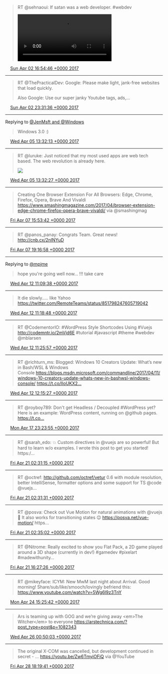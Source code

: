 > RT @sehnaoui: If satan was a web developer.
> #webdev
>
> <video controls><source src="/media/848579469640159233-iBr3IgAkkU6LVrqN.mp4">Your browser does not support the video tag.</video>

<img src="/media/tweet.ico" width="12" /> [Sun Apr 02 16:54:46 +0000 2017](https://twitter.com/eduplessis/status/848579469640159233)

----

> RT @ThePracticalDev: Google: Please make light, jank-free websites that load quickly.
>
> Also Google: Use our super janky Youtube tags, ads,…

<img src="/media/tweet.ico" width="12" /> [Sun Apr 02 23:31:36 +0000 2017](https://twitter.com/eduplessis/status/848679337352146945)

----

Replying to [@JenMsft and @Windows](https://twitter.com/JenMsft/status/849375085190422530)

> Windows 3.0  :)

<img src="/media/tweet.ico" width="12" /> [Wed Apr 05 13:32:13 +0000 2017](https://twitter.com/eduplessis/status/849615662578368513)

----

> RT @luruke: Just noticed that my most used apps are web tech based. The web revolution is already here.
>
> ![](/media/849615721642545153-C8onD3YWsAEi-Mg.jpg)

<img src="/media/tweet.ico" width="12" /> [Wed Apr 05 13:32:27 +0000 2017](https://twitter.com/eduplessis/status/849615721642545153)

----

> Creating One Browser Extension For All Browsers: Edge, Chrome, Firefox, Opera, Brave And Vivaldi https://www.smashingmagazine.com/2017/04/browser-extension-edge-chrome-firefox-opera-brave-vivaldi/ via @smashingmag

<img src="/media/tweet.ico" width="12" /> [Fri Apr 07 15:53:42 +0000 2017](https://twitter.com/eduplessis/status/850376041818447872)

----

> RT @panos_panay: Congrats Team. Great news! http://cnb.cx/2nINYuD

<img src="/media/tweet.ico" width="12" /> [Fri Apr 07 19:16:58 +0000 2017](https://twitter.com/eduplessis/status/850427195659038720)

----

Replying to [@mpjme](https://twitter.com/mpjme/status/851340500099616768)

> hope you're going well now... !!!   take care

<img src="/media/tweet.ico" width="12" /> [Wed Apr 12 11:09:38 +0000 2017](https://twitter.com/eduplessis/status/852116495094206464)

----

> It die slowly.....  like Yahoo https://twitter.com/RemoteTeams/status/851798247605719042

<img src="/media/tweet.ico" width="12" /> [Wed Apr 12 11:18:48 +0000 2017](https://twitter.com/eduplessis/status/852118801214844929)

----

> RT @CodementorIO: #WordPress Style Shortcodes Using #Vuejs  http://codemntr.io/2mVjd6E #tutorial #javascript #theme #webdev @mblarsen

<img src="/media/tweet.ico" width="12" /> [Wed Apr 12 11:25:57 +0000 2017](https://twitter.com/eduplessis/status/852120599040339968)

----

> RT @richturn_ms: Blogged: Windows 10 Creators Update: What’s new in Bash/WSL &amp; Windows Console https://blogs.msdn.microsoft.com/commandline/2017/04/11/windows-10-creators-update-whats-new-in-bashwsl-windows-console/ https://t.co/IloUKX2…

<img src="/media/tweet.ico" width="12" /> [Wed Apr 12 12:15:27 +0000 2017](https://twitter.com/eduplessis/status/852133058128039936)

----

> RT @royboy789: Don't get Headless / Decoupled #WordPress yet? Here is an example:
> WordPress content, running on @github pages.
> https://t.co…

<img src="/media/tweet.ico" width="12" /> [Mon Apr 17 23:23:55 +0000 2017](https://twitter.com/eduplessis/status/854113224094035969)

----

> RT @sarah_edo: 💥 Custom directives in @vuejs are so powerful! But hard to learn w/o examples. I wrote this post to get you started! https:/…

<img src="/media/tweet.ico" width="12" /> [Fri Apr 21 02:31:15 +0000 2017](https://twitter.com/eduplessis/status/855247531806273537)

----

> RT @octref: http://github.com/octref/vetur 0.6 with module resolution, better IntelliSense, formatter options and some support for TS @code @vuejs…

<img src="/media/tweet.ico" width="12" /> [Fri Apr 21 02:31:31 +0000 2017](https://twitter.com/eduplessis/status/855247597241552896)

----

> RT @posva: Check out Vue Motion for natural animations with @vuejs 🌈
> It also works for transitioning states 😉
> https://posva.net/vue-motion/ https…

<img src="/media/tweet.ico" width="12" /> [Fri Apr 21 02:35:02 +0000 2017](https://twitter.com/eduplessis/status/855248483149860868)

----

> RT @Nitrome: Really excited to show you Flat Pack, a 2D game played around a 3D shape (currently in dev!) #gamedev #pixelart #madewithunity…

<img src="/media/tweet.ico" width="12" /> [Fri Apr 21 16:27:26 +0000 2017](https://twitter.com/eduplessis/status/855457961900216320)

----

> RT @mikeyface: ICYM: New MwM last night about Arrival. Good morning! Share/sub/like/smooch/lovingly befriend this: https://www.youtube.com/watch?v=5Wg6l9z3TnY

<img src="/media/tweet.ico" width="12" /> [Mon Apr 24 15:25:42 +0000 2017](https://twitter.com/eduplessis/status/856529592085098498)

----

> Ars is teaming up with GOG and we’re giving away &lt;em&gt;The Witcher&lt;/em&gt; to everyone https://arstechnica.com/?post_type=post&p=1082343

<img src="/media/tweet.ico" width="12" /> [Wed Apr 26 00:50:03 +0000 2017](https://twitter.com/eduplessis/status/857034002410205184)

----

> The original X-COM was cancelled, but development continued in secret - ... https://youtu.be/Zw6TmyiOFiQ via @YouTube

<img src="/media/tweet.ico" width="12" /> [Fri Apr 28 18:19:41 +0000 2017](https://twitter.com/eduplessis/status/858022926754471937)